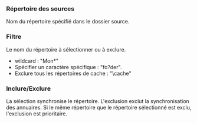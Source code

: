 ### Répertoire des sources

Nom du répertoire spécifié dans le dossier source.

### Filtre

Le nom du répertoire à sélectionner ou à exclure. 
- wildcard : \"Mon*\"
- Spécifier un caractère spécifique : \"fo?der\".
- Exclure tous les répertoires de cache : \"\\cache\"

### Inclure/Exclure

La sélection synchronise le répertoire. L'exclusion exclut la synchronisation des annuaires. Si le même répertoire que le répertoire sélectionné est exclu, l'exclusion est prioritaire.